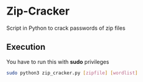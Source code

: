 # Zip-Cracker
Script in Python to crack passwords of zip files

## Execution

You have to run this with **sudo** privileges

```sh
sudo python3 zip_cracker.py [zipfile] [wordlist]
```
